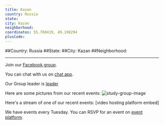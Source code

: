 ```yaml
---
title: Kazan
country: Russia
state: 
city: Kazan
neighborhood: 
coordinates: 55.760419, 49.190294
plusCode:
---
```


##Country: Russia
##State: 
##City: Kazan
##Neighborhood: 
*****
Join our [Facebook group](https://www.facebook.com/groups/free.code.camp.kazan).

You can chat with us on [chat app]().

Our Group leader is [leader]()

Here are some pictures from our recent events:
![study-group-image]()

Here's a stream of one of our recent events:
[video hosting platform embed]

We have events every Tuesday. You can RSVP for an event on [event platform]().
